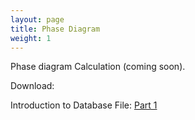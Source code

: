 ```yaml
---
layout: page
title: Phase Diagram
weight: 1
---
```


Phase diagram Calculation (coming soon).

Download:

Introduction to Database File: [Part 1][Part_1]

[Part_1]: /assets/presentations/Introduction_to_Database_File_(tdb)_Part_1.pptx
